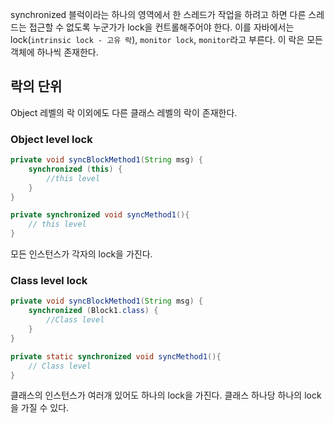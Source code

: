 synchronized 블럭이라는 하나의 영역에서 한 스레드가 작업을 하려고 하면 다른 스레드는 접근할 수 없도록 누군가가 lock을 컨트롤해주어야 한다.
이를 자바에서는 lock(`intrinsic lock - 고유 락`), `monitor lock`, `monitor`라고 부른다.
이 락은 모든 객체에 하나씩 존재한다.

## 락의 단위
Object 레벨의 락 이외에도 다른 클래스 레벨의 락이 존재한다.
### Object level lock
```java
private void syncBlockMethod1(String msg) { 
	synchronized (this) { 
		//this level 
	} 
}

private synchronized void syncMethod1(){
	// this level
} 
```
모든 인스턴스가 각자의 lock을 가진다.
### Class level lock
```java
private void syncBlockMethod1(String msg) { 
	synchronized (Block1.class) { 
		//Class level 
	} 
}

private static synchronized void syncMethod1(){
	// Class level
} 
```
클래스의 인스턴스가 여러개 있어도 하나의 lock을 가진다. 클래스 하나당 하나의 lock을 가질 수 있다.

